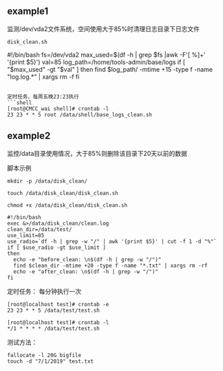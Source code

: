 
## example1
监测/dev/vda2文件系统，空间使用大于85%时清理日志目录下日志文件


```shell
disk_clean.sh
```
#!/bin/bash
fs=/dev/vda2
max_used=$(df -h | grep $fs |awk -F'[ %]+' '{print $5}')
val=85
log_path=/home/tools-admin/base/logs
if [ "$max_used" -gt "$val" ]
then
  find $log_path/ -mtime +15 -type f -name "log.log.*" | xargs rm -f
fi
```

定时任务，每周五晚23:23执行
```shell
[root@CMCC_wai shell]# crontab -l
23 23 * * 5 root /data/shell/base_logs_clean.sh
```


## example2

监控/data目录使用情况，大于85%则删除该目录下20天以前的数据

脚本示例
```
mkdir -p /data/disk_clean/

touch /data/disk_clean/disk_clean.sh

chmod +x /data/disk_clean/disk_clean.sh
```

```
#!/bin/bash
exec &>/data/disk_clean/clean.log
clean_dir=/data/test/
use_limit=85
use_radio=`df -h | grep -w "/" | awk '{print $5}' | cut -f 1 -d "%"`
if [ $use_radio -gt $use_limit ]
then
  echo -e "before_clean: \n$(df -h | grep -w "/")"
  find $clean_dir -mtime +20 -type f -name "*.txt" | xargs rm -rf
  echo -e "after_clean: \n$(df -h | grep -w "/")"
fi
```
定时任务：
每分钟执行一次
```
[root@localhost test]# crontab -e
23 23 * * 5 /data/test/test.sh

[root@localhost test]# crontab -l
*/1 * * * * /data/test/test.sh
```
测试方法：
```
fallocate -l 20G bigfile
touch -d "7/1/2019" test.txt
```
